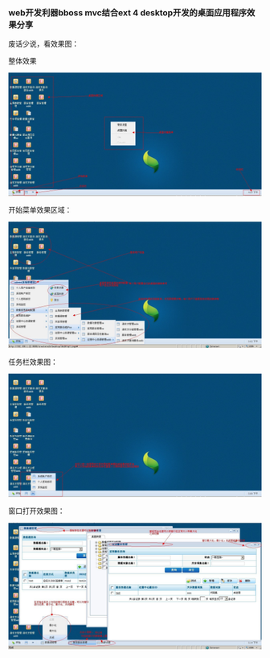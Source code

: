 ### web开发利器bboss mvc结合ext 4 desktop开发的桌面应用程序效果分享

废话少说，看效果图：

整体效果

![](../images/mvc/5edcc44f-c1aa-33bd-b4ab-8325ac98d34b.jpg)

开始菜单效果区域：

![](../images/mvc/90caa2b2-7ae8-31cb-b864-576aef20ce84.jpg)

任务栏效果图：

![](../images/mvc/0f117302-588e-31ac-a479-0c02108e55aa.jpg)

窗口打开效果图：

![](../images/mvc/24119d12-e5f4-30bb-9182-598fa6e4c524.jpg)